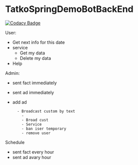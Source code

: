 # TatkoSpringDemoBotBackEnd


[![Codacy Badge](https://app.codacy.com/project/badge/Grade/8ced12eb613841ada5ec67088f6c7b83)](https://app.codacy.com/gh/ofrolyak/TatkoSpringDemoBotBackEnd/dashboard?utm_source=gh&utm_medium=referral&utm_content=&utm_campaign=Badge_grade)





User:

- Get next info for this date
- service
  - Get my data
  - Delete my data
- Help


Admin:
- sent fact immediately
- sent ad immediately
- add ad

        - Broadcast custom by text
          - 
          - Broad cust 
          - Service
          - ban iser temporary
          - remove user 


Schedule
- sent fact every hour
- sent ad avary hour
